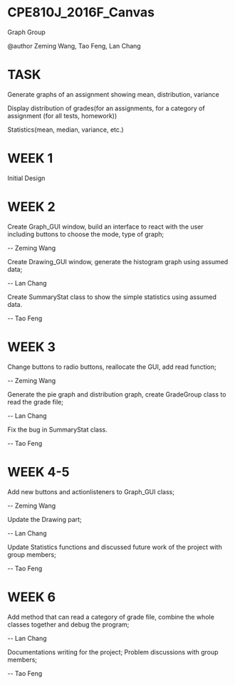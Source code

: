 # CPE810J_2016F_Canvas
Graph Group

@author Zeming Wang, Tao Feng, Lan Chang

# TASK

Generate graphs of an assignment showing mean, distribution, variance

Display distribution of grades(for an assignments, for a category of assignment (for all tests, homework))

Statistics(mean, median, variance, etc.)


# WEEK 1

Initial Design

# WEEK 2

Create Graph_GUI window, build an interface to react with the user including buttons to choose the mode, type of graph;

-- Zeming Wang

Create Drawing_GUI window, generate the histogram graph using assumed data;

-- Lan Chang

Create SummaryStat class to show the simple statistics using assumed data.

-- Tao Feng

# WEEK 3

Change buttons to radio buttons, reallocate the GUI, add read function;

-- Zeming Wang

Generate the pie graph and distribution graph, create GradeGroup class to read the grade file;

-- Lan Chang

Fix the bug in SummaryStat class.

-- Tao Feng

# WEEK 4-5

Add new buttons and actionlisteners to Graph_GUI class;

-- Zeming Wang

Update the Drawing part;

-- Lan Chang

Update Statistics functions and discussed future work of the project with group members;

-- Tao Feng

# WEEK 6

Add method that can read a category of grade file, combine the whole classes together and debug the program;

-- Lan Chang

Documentations writing  for the project;
Problem discussions with group members;
 
-- Tao Feng

